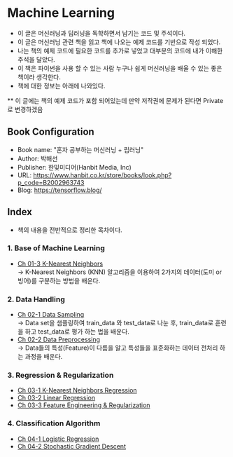 # Machine Learning 
- 이 글은 머신러닝과 딥러닝을 독학하면서 남기는 코드 및 주석이다.
- 이 글은 머신러닝 관련 책을 읽고 책에 나오는 예제 코드를 기반으로 작성 되었다.
- 나는 책의 예제 코드에 필요한 코드를 추가로 넣었고 대부분의 코드에 내가 이해한 주석을 달았다.
- 이 책은 파이썬을 사용 할 수 있는 사람 누구나 쉽게 머신러닝을 배울 수 있는 좋은 책이라 생각한다.
- 책에 대한 정보는 아래에 나와있다.  

** 이 글에는 책의 예제 코드가 포함 되어있는데 만약 저작권에 문제가 된다면 Private로 변경하겠음


## Book Configuration
- Book name: "혼자 공부하는 머신러닝 + 립러닝"
- Author: 박해선 
- Publisher: 한및미디어(Hanbit Media, Inc)
- URL: <https://www.hanbit.co.kr/store/books/look.php?p_code=B2002963743>
- Blog: <https://tensorflow.blog/>

## Index
- 책의 내용을 전반적으로 정리한 목차이다. 

### 1. Base of Machine Learning
- [Ch 01-3 K-Nearest Neighbors](https://colab.research.google.com/drive/1yXOx4z9wUo4_ZjcZtXC64WjmgyKHpZPC#scrollTo=VG1dBP8DwAvE)  
  -> K-Nearest Neighbors (KNN) 알고리즘을 이용하여 2가지의 데이터(도미 or 빙어)를 구분하는 방법을 배운다.

### 2. Data Handling
- [Ch 02-1 Data Sampling](https://colab.research.google.com/drive/1Rkf4Kat1H7rSzYzj9lZr6peSoiV61T6k)  
  -> Data set을 샘플링하여 train_data 와 test_data로 나눈 후, train_data로 훈련을 하고 test_data로 평가 하는 법을 배운다. 
- [Ch 02-2 Data Preprocessing](https://colab.research.google.com/drive/14Tf9_xueWkQuSVQ99vqXQ1rjKEr7IohS)  
  -> Data들의 특성(Feature)이 다름을 알고 특성들을 표준화하는 데이터 전처리 하는 과정을 배운다.

### 3. Regression & Regularization
- [Ch 03-1 K-Nearest Neighbors Regression](https://colab.research.google.com/drive/1lSt3nkgt11zTFyJoFoBwAi2nkWU6xZIp)
- [Ch 03-2 Linear Regression](https://colab.research.google.com/drive/1D44ArmjHiKhax1RZFvzbYFFiQDTNAqmx)
- [Ch 03-3 Feature Engineering & Regularization](https://colab.research.google.com/drive/1Ta_GuxMpSuTAjOWthtw-ypdhL8cDPsDk)

### 4. Classification Algorithm
- [Ch 04-1 Logistic Regression](https://colab.research.google.com/drive/1BlugdxpDcp99WqlTgmr_60Docqf6U9QZ)
- [Ch 04-2 Stochastic Gradient Descent](https://colab.research.google.com/drive/1J7WeMTKyiwxAEWXOzpPGmoZ0BUXwlR6z)
